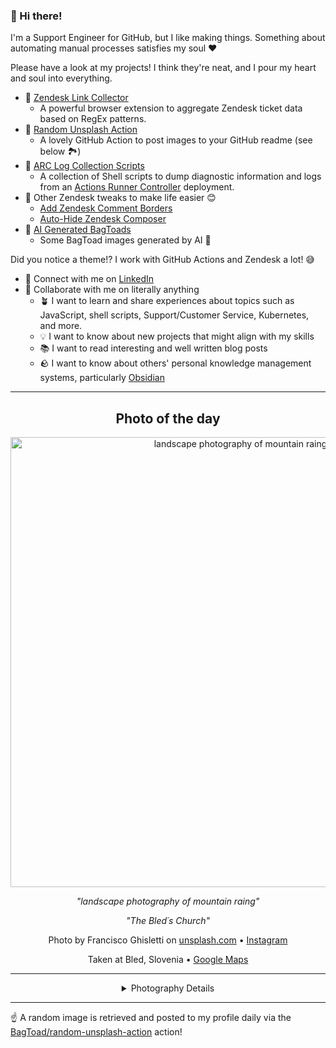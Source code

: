 ### 👋 Hi there!

I'm a Support Engineer for GitHub, but I like making things. Something about automating manual processes satisfies my soul ❤️

Please have a look at my projects! I think they're neat, and I pour my heart and soul into everything.

- 🔗 [Zendesk Link Collector](https://github.com/BagToad/Zendesk-Link-Collector) 
  - A powerful browser extension to aggregate Zendesk ticket data based on RegEx patterns.
- 🌊 [Random Unsplash Action](https://github.com/BagToad/random-unsplash-action)
  - A lovely GitHub Action to post images to your GitHub readme (see below 🏞️)
- 🏃 [ARC Log Collection Scripts](https://github.com/BagToad/arc-log-collection-scripts)
  - A collection of Shell scripts to dump diagnostic information and logs from an [Actions Runner Controller](https://github.com/actions/actions-runner-controller) deployment.
- 🧘 Other Zendesk tweaks to make life easier 😊
  - [Add Zendesk Comment Borders](https://github.com/BagToad/add-zendesk-comment-borders)
  - [Auto-Hide Zendesk Composer](https://github.com/BagToad/Auto-Hide-Zendesk-Composer)
- 🐸 [AI Generated BagToads](https://github.com/BagToad/bagtoads)
  - Some BagToad images generated by AI 🐸

Did you notice a theme!? I work with GitHub Actions and Zendesk a lot! 😅

- 🔗 Connect with me on [LinkedIn](https://www.linkedin.com/in/kynan-ware/)
- 🤝 Collaborate with me on literally anything
  - 🪴 I want to learn and share experiences about topics such as JavaScript, shell scripts, Support/Customer Service, Kubernetes, and more.
  - 💡 I want to know about new projects that might align with my skills
  - 📚 I want to read interesting and well written blog posts
  - 🪨 I want to know about others' personal knowledge management systems, particularly [Obsidian](https://obsidian.md/)

----
<div align="center">

## Photo of the day
  
  <a href="https://unsplash.com/photos/landscape-photography-of-mountain-raing-CfMEecyNtHc"><img width="720" src="https://images.unsplash.com/photo-1529198792282-ca6752042aa2?crop=entropy&cs=tinysrgb&fit=max&fm=jpg&ixid=M3w1NTI0NDl8MHwxfHJhbmRvbXx8fHx8fHx8fDE3MTQ2Mjk2MjN8&ixlib=rb-4.0.3&q=80&w=1080" alt="landscape photography of mountain raing"></a>
  
  <em>"landscape photography of mountain raing"</em>
  
  <em>"The Bled´s Church"</em>

  Photo by Francisco Ghisletti on [unsplash.com](https://unsplash.com/) • [Instagram](https://instagram.com/travellingtank)
  
  Taken at Bled, Slovenia • [Google Maps](https://www.google.com/maps/search/?api=1&query=46.3683266,14.1145798)
  
  ---
  
<details>
<summary>Photography Details</summary>
  
| Parameter     | Value |
| ------------- | ----- |
| Camera Model  | SM-G900V |
| Exposure Time | 1/1912 |
| Aperture      | 2.2 |
| Focal Length  | 4.8 |
| ISO           | 40 |
| Location      | Bled, Slovenia (Slovenia) |
| Coordinates   | Latitude 46.3683266, Longitude 14.1145798 |

### Map

```geojson
        {
            "type": "FeatureCollection",
            "features": [
                {
                    "type": "Feature",
                    "properties": {},
                    "geometry": {
                        "coordinates": [
                            14.1145798,
                            46.3683266
                        ],
                        "type": "Point"
                    },
                    "id": 1
                },
                {
                    "type": "Feature",
                    "properties": {},
                    "geometry": {
                        "coordinates": [
                            [
                                14.4145798,
                                46.6683266
                            ],
                            [
                                14.4145798,
                                46.068326600000006
                            ],
                            [
                                13.814579799999999,
                                46.068326600000006
                            ],
                            [
                                13.814579799999999,
                                46.6683266
                            ],
                            [
                                14.4145798,
                                46.6683266
                            ]
                        ],
                        "type": "LineString"
                    }
                }
            ]
        }
```

</details>

</div>

----

☝️ A random image is retrieved and posted to my profile daily via the [BagToad/random-unsplash-action](https://github.com/BagToad/random-unsplash-action) action!
